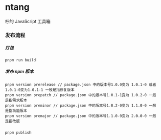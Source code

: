 # ntang

柠的 JavaScript 工具箱

### 发布流程

##### 打包

```
pnpm run build
```

##### 发布 npm 版本

```
pnpm version prerelease // package.json 中的版本号1.0.0变为 1.0.1-0 或者 1.0.1-0变为1.0.1-1 一般是指修复版本
pnpm version prepatch // package.json 中的版本号1.0.1-1变为 1.0.2-0 一般是指需求版本
pnpm version preminor // package.json 中的版本号1.0.2-0变为 1.1.0-0 一般是指功能版本
pnpm version premajor // package.json 中的版本号1.1.0-0变为 2.0.0-0 一般是指改版
```

#####

```
pnpm publish
```
